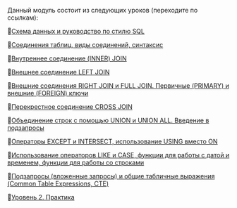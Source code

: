 Данный модуль состоит из следующих уроков (переходите по ссылкам):

🔑[Схема данных и руководство по стилю SQL](https://github.com/AnatoliiBalakiriev/sql_video_course_for_beginners/tree/main/SQL-101%20Modules/Module%202/Lesson%2011/README.md)

🔑[Соединения таблиц, виды соединений, синтаксис](https://github.com/AnatoliiBalakiriev/sql_video_course_for_beginners/tree/main/SQL-101%20Modules/Module%202/Lesson%2012/README.md)

🔑[Внутреннее соединение (INNER) JOIN](https://github.com/AnatoliiBalakiriev/sql_video_course_for_beginners/tree/main/SQL-101%20Modules/Module%202/Lesson%2013/README.md)

🔑[Внешнее соединение LEFT JOIN](https://github.com/AnatoliiBalakiriev/sql_video_course_for_beginners/tree/main/SQL-101%20Modules/Module%202/Lesson%2014/README.md)

🔑[Внешние соединения RIGHT JOIN и FULL JOIN. Первичные (PRIMARY) и внешние (FOREIGN) ключи](https://github.com/AnatoliiBalakiriev/sql_video_course_for_beginners/tree/main/SQL-101%20Modules/Module%202/Lesson%2015/README.md)

🔑[Перекрестное соединение CROSS JOIN](https://github.com/AnatoliiBalakiriev/sql_video_course_for_beginners/tree/main/SQL-101%20Modules/Module%202/Lesson%2016/README.md)

🔑[Объединение строк с помощью UNION и UNION ALL. Введение в подзапросы](https://github.com/AnatoliiBalakiriev/sql_video_course_for_beginners/tree/main/SQL-101%20Modules/Module%202/Lesson%2017/README.md)

🔑[Операторы EXCEPT и INTERSECT, использование USING вместо ON](https://github.com/AnatoliiBalakiriev/sql_video_course_for_beginners/tree/main/SQL-101%20Modules/Module%202/Lesson%2018/README.md)

🔑[Использование операторов LIKE и CASE, функции для работы с датой и временем, функции для работы со строками](https://github.com/AnatoliiBalakiriev/sql_video_course_for_beginners/tree/main/SQL-101%20Modules/Module%202/Lesson%2019/README.md)

🔑[Подзапросы (вложенные запросы) и общие табличные выражения (Common Table Expressions, CTE)](https://github.com/AnatoliiBalakiriev/sql_video_course_for_beginners/tree/main/SQL-101%20Modules/Lesson%2020/README.md)

🔑[Уровень 2. Практика](https://github.com/AnatoliiBalakiriev/sql_video_course_for_beginners/blob/main/SQL-101%20Modules/Module%201/Practice%20on%20Module%201/README.md)
